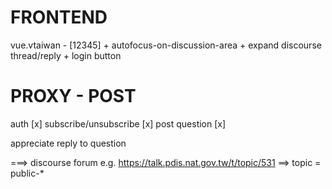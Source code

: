 # FRONTEND

vue.vtaiwan - [12345] + autofocus-on-discussion-area + expand discourse
thread/reply + login button

# PROXY - POST

auth [x]
subscribe/unsubscribe [x]
post question [x]

appreciate
reply to question

 ===> discourse forum e.g. https://talk.pdis.nat.gov.tw/t/topic/531
   ==> topic = public-*
